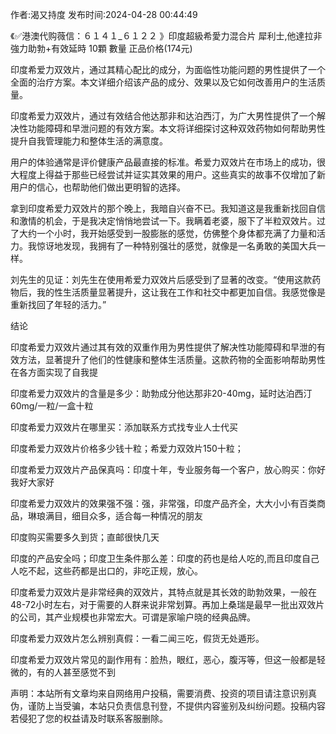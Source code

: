 <p>作者:渴又持度 发布时间:2024-04-28 00:44:49</p>
<p>《✅港澳代购薇信：６１４１_６１２２ 》印度超級希愛力混合片 犀利士,他達拉非 強力助勃+有效延時 10顆 數量 正品价格(174元) </p>
									<p>印度希爱力双效片，通过其精心配比的成分，为面临性功能问题的男性提供了一个全面的治疗方案。本文详细介绍该产品的成分、效果以及它如何改善用户的生活质量。</p><p>印度希爱力双效片，通过有效结合他达那非和达泊西汀，为广大男性提供了一个解决性功能障碍和早泄问题的有效方案。本文将详细探讨这种双效药物如何帮助男性提升自我管理能力和整体生活的满意度。</p><p>用户的体验通常是评价健康产品最直接的标准。希爱力双效片在市场上的成功，很大程度上得益于那些已经尝试并证实其效果的用户。这些真实的故事不仅增加了新用户的信心，也帮助他们做出更明智的选择。</p><p>拿到印度希爱力双效片的那个晚上，我暗自兴奋不已。我知道这是我重新找回自信和激情的机会，于是我决定悄悄地尝试一下。我瞒着老婆，服下了半粒双效片。过了大约一个小时，我开始感受到一股膨胀的感觉，仿佛整个身体都充满了力量和活力。我惊讶地发现，我拥有了一种特别强壮的感觉，就像是一名勇敢的美国大兵一样。</p><p></p><p>刘先生的见证：刘先生在使用希爱力双效片后感受到了显著的改变。“使用这款药物后，我的性生活质量显著提升，这让我在工作和社交中都更加自信。我感觉像是重新找回了年轻的活力。”</p><p>结论</p><p></p><p>印度希爱力双效片通过其有效的双重作用为男性提供了解决性功能障碍和早泄的有效方法，显著提升了他们的性健康和整体生活质量。这款药物的全面影响帮助男性在各方面实现了自我提</p><p></p><p></p><p>印度希爱力双效片的含量是多少：助勃成分他达那非20-40mg，延时达泊西汀60mg/一粒/一盒十粒</p><p></p><p>印度希爱力双效片在哪里买：添加联系方式找专业人士代买</p><p></p><p>印度希爱力双效片价格多少钱十粒；希爱力双效片150十粒；</p><p></p><p>印度希爱力双效片产品保真吗：印度十年，专业服务每一个客户，放心购买：你好我好大家好</p><p></p><p>印度希爱力双效片的效果强不强：强，非常强，印度产品齐全，大大小小有百类商品，琳琅满目，细目众多，适合每一种情况的朋友</p><p></p><p>印度购买需要多久到货；直邮很快几天</p><p></p><p>印度的产品安全吗；印度卫生条件那么差：印度的药也是给人吃的,而且印度自己人吃不起，这些药都是出口的，非吃正规，放心。</p><p></p><p>印度希爱力双效片是非常经典的双效片，其特点就是其长效的助勃效果，一般在48-72小时左右，对于需要的人群来说非常划算。再加上桑瑞是最早一批出双效片的公司，其产业规模也非常宏大。可谓是家喻户晓的经典品牌。</p><p></p><p>印度希爱力双效片怎么辨别真假：一看二闻三吃，假货无处遁形。</p><p></p><p>印度希爱力双效片常见的副作用有：脸热，眼红，恶心，腹泻等，但这一般都是轻微的，有的人甚至感觉不到</p><p></p>				声明：本站所有文章均来自网络用户投稿，需要消费、投资的项目请注意识别真伪，谨防上当受骗，本站只负责信息刊登，不提供内容鉴别及纠纷问题。投稿内容若侵犯了您的权益请及时联系客服删除。				
